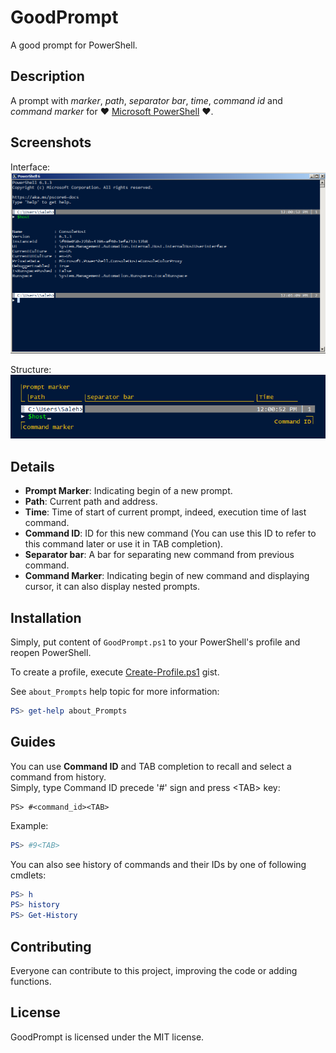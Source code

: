 # GoodPrompt
A good prompt for PowerShell.

## Description
A prompt with _marker_, _path_, _separator bar_, _time_, _command id_ and _command marker_ for :heart: [Microsoft PowerShell](https://microsoft.com/powershell) :heart:.

## Screenshots
Interface:  
![Interface](.\assets\interface.png)

Structure:  
![Structure](.\assets\structure.png)

## Details
- **Prompt Marker**: Indicating begin of a new prompt.
- **Path**: Current path and address.
- **Time**: Time of start of current prompt, indeed, execution time of last command.
- **Command ID**: ID for this new command (You can use this ID to refer to this command later or use it in TAB completion).
- **Separator bar**: A bar for separating new command from previous command.
- **Command Marker**: Indicating begin of new command and displaying cursor, it can also display nested prompts.

## Installation
Simply, put content of `GoodPrompt.ps1` to your PowerShell's profile and reopen PowerShell.

To create a profile, execute [Create-Profile.ps1](https://gist.github.com/saleh-rahimzadeh/c8833ade49e10513ad9ac3df275aecdb) gist.  

See `about_Prompts` help topic for more information:
```powershell
PS> get-help about_Prompts
```

## Guides
You can use **Command ID** and TAB completion to recall and select a command from history.  
Simply, type Command ID precede '#' sign and press \<TAB\> key:
```
PS> #<command_id><TAB>
```
Example:
```powershell
PS> #9<TAB>
```

You can also see history of commands and their IDs by one of following cmdlets:
```powershell
PS> h
PS> history
PS> Get-History
```

## Contributing
Everyone can contribute to this project, improving the code or adding functions. 

## License
GoodPrompt is licensed under the MIT license.
